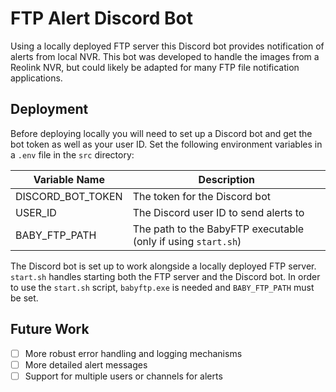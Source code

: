 # FTP Alert Discord Bot
Using a locally deployed FTP server this Discord bot provides notification of alerts from local NVR.
This bot was developed to handle the images from a Reolink NVR, but could likely be adapted for many 
FTP file notification applications. 

## Deployment
Before deploying locally you will need to set up a Discord bot and get the bot token as well as your user ID.
Set the following environment variables in a `.env` file in the `src` directory:

| Variable Name     | Description                                      |
|-------------------|--------------------------------------------------|
| DISCORD_BOT_TOKEN | The token for the Discord bot                    |
| USER_ID           | The Discord user ID to send alerts to            |
| BABY_FTP_PATH     | The path to the BabyFTP executable (only if using `start.sh`)               |

The Discord bot is set up to work alongside a locally deployed FTP server. 
`start.sh` handles starting both the FTP server and the Discord bot. In order to use the `start.sh` script, `babyftp.exe` is needed and `BABY_FTP_PATH` must be set. 

## Future Work
- [ ] More robust error handling and logging mechanisms
- [ ] More detailed alert messages
- [ ] Support for multiple users or channels for alerts